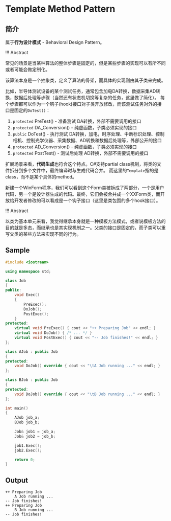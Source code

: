 # Template Method Pattern

## 简介

属于**行为设计模式** - Behavioral Design Pattern。

!!! Abstract

常见的场景是当某种算法的整体步骤是固定的，但是某些步骤的实现可以有所不同或者可能会做定制化。

该算法本身是一个抽象类，定义了算法的骨架，而具体的实现则由其子类来完成。

比如，半导体测试设备的某个测试任务，通常包含加电DA转换，数据采集AD转换，数据后处理等步骤（当然还有状态机切换等复杂的任务，这里做了简化）。
每个步骤都可以作为一个钩子(hook)接口对子类开放修改，而该测试任务对外的接口是固定的`DoTest()`：

1. `protected` PreTest() - 准备测试 DA转换，外部不需要调用的接口
2. `protected` DA_Conversion() - 纯虚函数，子类必须实现的接口
3. `public` DoTest() - 执行测试 DA转换，加电，时序处理、中断标识处理、控制相机、控制光学仪器、采集数据、AD转换和数据后处理等，外部公开的接口
4. `protected` AD_Conversion() - 纯虚函数，子类必须实现的接口
5. `protected` PostTest() - 测试后处理 AD转换，外部不需要调用的接口

扩展场景来看，**代码生成**也符合这个特点。C#支持partial class机制，将类的文件拆分到多个文件中，最终编译时与生成代码合并。
而这里的`Template`指的是class，而不是某个具体的method。

新建一个WinForm程序，我们可以看到这个Form类被拆成了两部分，一个是用户代码，另一个是设计器生成的代码。最终，它们会被合并成一个XXForm类，而开放给开发者修改的可以看成是一个钩子接口（这里是类包围的多个hook接口）。

!!! Abstract

以类为基本单元来看，我觉得继承本身就是一种模板方法模式，或者说模板方法的目的就是多态，而继承也是其实现机制之一。父类的接口是固定的，而子类可以重写父类的某些方法来实现不同的行为。

## Sample

```cpp
#include <iostream>

using namespace std;

class Job
{
public:
    void Exec()
    {
        PreExec();
        DoJob();
        PostExec();
    }
protected:
    virtual void PreExec() { cout << "++ Preparing Job" << endl; }
    virtual void DoJob() { /* ... */ }
    virtual void PostExec() { cout << "-- Job finishes!" << endl; }
};

class AJob : public Job
{
protected:
    void DoJob() override { cout << "\tA Job running ..." << endl; }
};

class BJob : public Job
{
protected:
    void DoJob() override { cout << "\tB Job running ..." << endl; }
};

int main()
{
    AJob job_a;
    BJob job_b;

    Job& job1 = job_a;
    Job& job2 = job_b;

    job1.Exec();
    job2.Exec();

    return 0;
}
```

## Output

``` shell
++ Preparing Job
	A Job running ...
-- Job finishes!
++ Preparing Job
	B Job running ...
-- Job finishes!
```